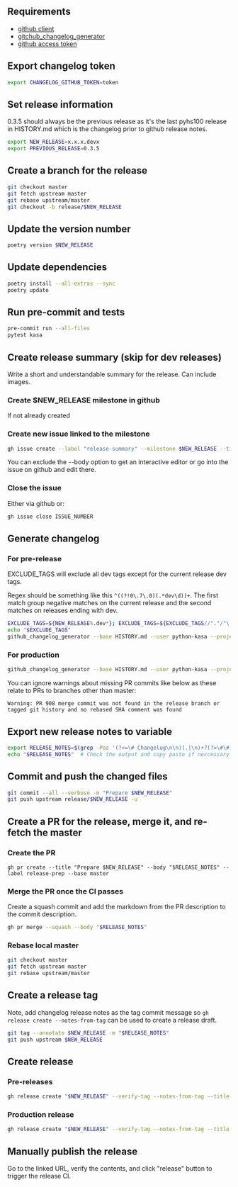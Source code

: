 ## Requirements
* [github client](https://github.com/cli/cli#installation)
* [gitchub_changelog_generator](https://github.com/github-changelog-generator)
* [github access token](https://github.com/github-changelog-generator/github-changelog-generator#github-token)

## Export changelog token

```bash
export CHANGELOG_GITHUB_TOKEN=token
```

## Set release information

0.3.5 should always be the previous release as it's the last pyhs100 release in HISTORY.md which is the changelog prior to github release notes.

```bash
export NEW_RELEASE=x.x.x.devx
export PREVIOUS_RELEASE=0.3.5
```

## Create a branch for the release

```bash
git checkout master
git fetch upstream master
git rebase upstream/master
git checkout -b release/$NEW_RELEASE
```

## Update the version number

```bash
poetry version $NEW_RELEASE
```

## Update dependencies

```bash
poetry install --all-extras --sync
poetry update
```

## Run pre-commit and tests

```bash
pre-commit run --all-files
pytest kasa
```

## Create release summary (skip for dev releases)

Write a short and understandable summary for the release.  Can include images.

### Create $NEW_RELEASE milestone in github

If not already created

### Create new issue linked to the milestone

```bash
gh issue create --label "release-summary" --milestone $NEW_RELEASE --title "$NEW_RELEASE Release Summary" --body "## Release Summary"
```

You can exclude the --body option to get an interactive editor or go into the issue on github and edit there.

### Close the issue

Either via github or:

```bash
gh issue close ISSUE_NUMBER
```

## Generate changelog

### For pre-release

EXCLUDE_TAGS will exclude all dev tags except for the current release dev tags.

Regex should be something like this `^((?!0\.7\.0)(.*dev\d))+`. The first match group negative matches on the current release and the second matches on releases ending with dev.

```bash
EXCLUDE_TAGS=${NEW_RELEASE%.dev*}; EXCLUDE_TAGS=${EXCLUDE_TAGS//"."/"\."}; EXCLUDE_TAGS="^((?!"$EXCLUDE_TAGS")(.*dev\d))+"
echo "$EXCLUDE_TAGS"
github_changelog_generator --base HISTORY.md --user python-kasa --project python-kasa --since-tag $PREVIOUS_RELEASE --future-release $NEW_RELEASE -o CHANGELOG.md --exclude-tags-regex "$EXCLUDE_TAGS"
```

### For production

```bash
github_changelog_generator --base HISTORY.md --user python-kasa --project python-kasa --since-tag $PREVIOUS_RELEASE --future-release $NEW_RELEASE -o CHANGELOG.md --exclude-tags-regex 'dev\d$'
```

You can ignore warnings about missing PR commits like below as these relate to PRs to branches other than master:
```
Warning: PR 908 merge commit was not found in the release branch or tagged git history and no rebased SHA comment was found
```


## Export new release notes to variable

```bash
export RELEASE_NOTES=$(grep -Poz '(?<=\# Changelog\n\n)(.|\n)+?(?=\#\#)' CHANGELOG.md | tr '\0' '\n' )
echo "$RELEASE_NOTES"  # Check the output and copy paste if neccessary
```

## Commit and push the changed files

```bash
git commit --all --verbose -m "Prepare $NEW_RELEASE"
git push upstream release/$NEW_RELEASE -u
```

## Create a PR for the release, merge it, and re-fetch the master

### Create the PR
```
gh pr create --title "Prepare $NEW_RELEASE" --body "$RELEASE_NOTES" --label release-prep --base master
```

### Merge the PR once the CI passes

Create a squash commit and add the markdown from the PR description to the commit description.

```bash
gh pr merge --squash --body "$RELEASE_NOTES"
```

### Rebase local master

```bash
git checkout master
git fetch upstream master
git rebase upstream/master
```

## Create a release tag

Note, add changelog release notes as the tag commit message so `gh release create --notes-from-tag` can be used to create a release draft.

```bash
git tag --annotate $NEW_RELEASE -m "$RELEASE_NOTES"
git push upstream $NEW_RELEASE
```

## Create release

### Pre-releases

```bash
gh release create "$NEW_RELEASE" --verify-tag --notes-from-tag --title "$NEW_RELEASE" --draft --latest=false --prerelease

```

### Production release

```bash
gh release create "$NEW_RELEASE" --verify-tag --notes-from-tag --title "$NEW_RELEASE" --draft --latest=true
```

## Manually publish the release

Go to the linked URL, verify the contents, and click "release" button to trigger the release CI.
